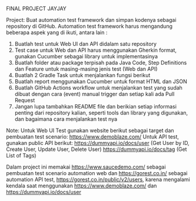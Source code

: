 FINAL PROJECT JAYJAY

Project:
Buat automation test framework dan simpan kodenya sebagai repository di GitHub. Automation test framework harus mengandung beberapa aspek yang di ikuti, antara lain :

1. Buatlah test untuk Web UI dan API didalam satu repository
2. Test case untuk Web dan API harus menggunakan Gherkin format, gunakan Cucumber sebagai library untuk implementasinya
3. Buatlah folder atau package terpisah pada Java Code, Step Definitions dan Feature untuk masing-masing jenis test (Web dan API)
4. Buatlah 2 Gradle Task untuk menjalankan fungsi berikut
5. Buatlah report menggunakan Cucumber untuk format HTML dan JSON
6. Buatlah GitHub Actions workflow untuk menjalankan test yang sudah dibuat dengan cara (event) manual trigger dan setiap kali ada Pull Request
7. Jangan lupa tambahkan README file dan berikian setiap informasi penting dari repository kalian, seperti tools dan library yang digunakan, dan bagaimana cara menjalankan test nya

Note:
Untuk Web UI Test gunakan website berikut sebagai target dan pembuatan test scenario: https://www.demoblaze.com/
Untuk API test, gunakan public API berikut:
https://dummyapi.io/docs/user (Get User by ID, Create User, Update User, Delete User)
https://dummyapi.io/docs/tag (Get List of Tags)

Dalam project ini memakai https://www.saucedemo.com/ sebagai pembuatan test scenario automation web
dan https://gorest.co.in/ sebagai automation API test,  https://gorest.co.in/public/v2/users,
karena mengalami kendala saat menggunakan https://www.demoblaze.com/ dan https://dummyapi.io/docs/user
